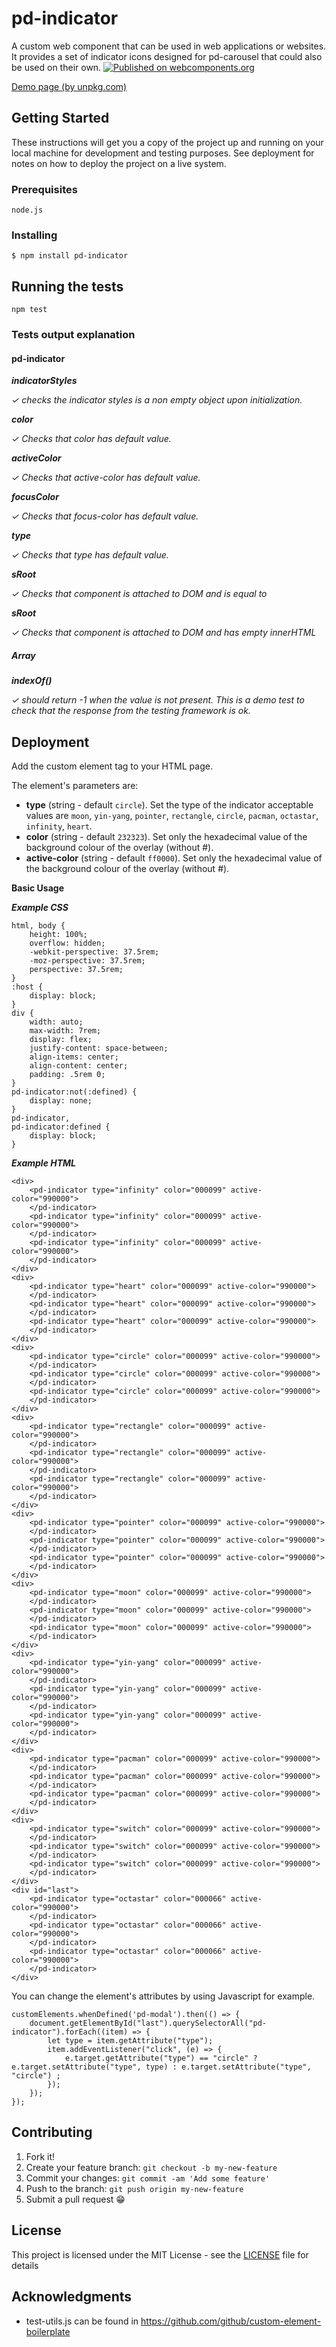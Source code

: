 # pd-indicator

A custom web component that can be used in web applications or websites. It provides a set of indicator icons designed for pd-carousel that could also be used on their own.
[![Published on webcomponents.org](https://img.shields.io/badge/webcomponents.org-published-blue.svg)](https://www.webcomponents.org/element/pd-indicator)

[Demo page (by unpkg.com)](https://unpkg.com/pd-indicator@1.0.0/pd-indicator.html)

## Getting Started

These instructions will get you a copy of the project up and running on your local machine for development and testing purposes. See deployment for notes on how to deploy the project on a live system.

### Prerequisites

`node.js`

### Installing

`$ npm install pd-indicator`

## Running the tests

`npm test`

### Tests output explanation

#### pd-indicator

_**indicatorStyles**_

_✓ checks the indicator styles is a non empty object upon initialization._

_**color**_

_✓ Checks that color has default value._

_**activeColor**_

_✓ Checks that active-color has default value._

_**focusColor**_

_✓ Checks that focus-color has default value._

_**type**_

_✓ Checks that type has default value._

_**sRoot**_

_✓ Checks that component is attached to DOM and is equal to <pd-indicator>_

_**sRoot**_

_✓ Checks that component is attached to DOM and has empty innerHTML_

##### Array

_**indexOf()**_

_✓ should return -1 when the value is not present. This is a demo test to check that the response from the testing framework is ok._


## Deployment

Add the custom element tag to your HTML page. 

The element's parameters are:

 - **type** (string - default `circle`). Set the type of the indicator acceptable values are `moon`, `yin-yang`, `pointer`, `rectangle`, `circle`, `pacman`, `octastar`, `infinity`, `heart`. 
 - **color** (string - default `232323`). Set only the hexadecimal value of the background colour of the overlay (without #).
 - **active-color** (string - default `ff0000`). Set only the hexadecimal value of the background colour of the overlay (without #).

**Basic Usage**

***Example CSS***

    html, body {
		height: 100%;
		overflow: hidden;
		-webkit-perspective: 37.5rem;
		-moz-perspective: 37.5rem;
		perspective: 37.5rem;
	}
	:host {
		display: block;
	}
	div {
	    width: auto;
	    max-width: 7rem;
	    display: flex;
	    justify-content: space-between;
	    align-items: center;
	    align-content: center;
	    padding: .5rem 0;
	}
	pd-indicator:not(:defined) {
	    display: none;
	}
	pd-indicator,
	pd-indicator:defined {
	    display: block;
	}

***Example HTML***

	<div>
		<pd-indicator type="infinity" color="000099" active-color="990000">
		</pd-indicator>
		<pd-indicator type="infinity" color="000099" active-color="990000">
		</pd-indicator>
		<pd-indicator type="infinity" color="000099" active-color="990000">
		</pd-indicator>
	</div>
	<div>
		<pd-indicator type="heart" color="000099" active-color="990000">
		</pd-indicator>
		<pd-indicator type="heart" color="000099" active-color="990000">
		</pd-indicator>
		<pd-indicator type="heart" color="000099" active-color="990000">
		</pd-indicator>
	</div>
	<div>
		<pd-indicator type="circle" color="000099" active-color="990000">
		</pd-indicator>
		<pd-indicator type="circle" color="000099" active-color="990000">
		</pd-indicator>
		<pd-indicator type="circle" color="000099" active-color="990000">
		</pd-indicator>
	</div>
	<div>
		<pd-indicator type="rectangle" color="000099" active-color="990000">
		</pd-indicator>
		<pd-indicator type="rectangle" color="000099" active-color="990000">
		</pd-indicator>
		<pd-indicator type="rectangle" color="000099" active-color="990000">
		</pd-indicator>
	</div>
	<div>
		<pd-indicator type="pointer" color="000099" active-color="990000">
		</pd-indicator>
		<pd-indicator type="pointer" color="000099" active-color="990000">
		</pd-indicator>
		<pd-indicator type="pointer" color="000099" active-color="990000">
		</pd-indicator>
	</div>
	<div>
		<pd-indicator type="moon" color="000099" active-color="990000">
		</pd-indicator>
		<pd-indicator type="moon" color="000099" active-color="990000">
		</pd-indicator>
		<pd-indicator type="moon" color="000099" active-color="990000">
		</pd-indicator>
	</div>
	<div>
		<pd-indicator type="yin-yang" color="000099" active-color="990000">
		</pd-indicator>
		<pd-indicator type="yin-yang" color="000099" active-color="990000">
		</pd-indicator>
		<pd-indicator type="yin-yang" color="000099" active-color="990000">
		</pd-indicator>
	</div>
	<div>
		<pd-indicator type="pacman" color="000099" active-color="990000">
		</pd-indicator>
		<pd-indicator type="pacman" color="000099" active-color="990000">
		</pd-indicator>
		<pd-indicator type="pacman" color="000099" active-color="990000">
		</pd-indicator>
	</div>
	<div>
		<pd-indicator type="switch" color="000099" active-color="990000">
		</pd-indicator>
		<pd-indicator type="switch" color="000099" active-color="990000">
		</pd-indicator>
		<pd-indicator type="switch" color="000099" active-color="990000">
		</pd-indicator>
	</div>
	<div id="last">
		<pd-indicator type="octastar" color="000066" active-color="990000">
		</pd-indicator>
		<pd-indicator type="octastar" color="000066" active-color="990000">
		</pd-indicator>
		<pd-indicator type="octastar" color="000066" active-color="990000">
		</pd-indicator>
	</div>

You can change the element's attributes by using Javascript for example.

	customElements.whenDefined('pd-modal').then(() => {			
		document.getElementById("last").querySelectorAll("pd-indicator").forEach((item) => {
			let type = item.getAttribute("type");
			item.addEventListener("click", (e) => {
				e.target.getAttribute("type") == "circle" ? e.target.setAttribute("type", type) : e.target.setAttribute("type", "circle") ;
			});
		});
	});

## Contributing

1. Fork it!
2. Create your feature branch: `git checkout -b my-new-feature`
3. Commit your changes: `git commit -am 'Add some feature'`
4. Push to the branch: `git push origin my-new-feature`
5. Submit a pull request 😁

## License

This project is licensed under the MIT License - see the [LICENSE](LICENSE) file for details

## Acknowledgments

* test-utils.js can be found in https://github.com/github/custom-element-boilerplate
